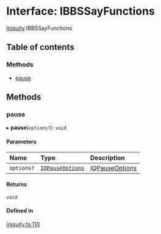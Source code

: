 # Interface: IBBSSayFunctions

[Iniquity](../modules/Iniquity.md).IBBSSayFunctions

## Table of contents

### Methods

- [pause](Iniquity.IBBSSayFunctions.md#pause)

## Methods

### pause

▸ **pause**(`options?`): `void`

#### Parameters

| Name | Type | Description |
| :------ | :------ | :------ |
| `options?` | [`IQPauseOptions`](Iniquity.IQPauseOptions.md) | [IQPauseOptions](Iniquity.IQPauseOptions.md) |

#### Returns

`void`

#### Defined in

[iniquity.ts:110](https://github.com/iniquitybbs/iniquity/blob/c906f17/packages/core/src/iniquity.ts#L110)
